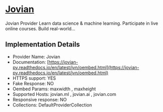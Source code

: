 # [Jovian](https://jovian.ml)

Jovian Provider
Learn data science &amp; machine learning. Participate in
live online courses. Build real-world...

## Implementation Details

- Provider
Name: Jovian
- Documentation: [https://jovian-py.readthedocs.io/en/latest/jvn/oembed.html](https://jovian-py.readthedocs.io/en/latest/jvn/oembed.html)
- HTTPS support: YES
- Fake Response: NO
- Oembed Params: maxwidth , maxheight
- Supported Hosts: jovian.ml , jovian.ai , jovian.com
- Responsive response: NO
- Collections: DefaultProviderCollection


